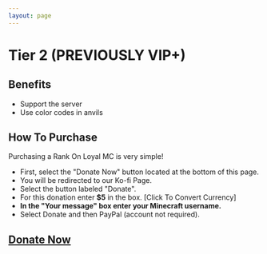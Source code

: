```yaml
---
layout: page
---
```


# Tier 2 (PREVIOUSLY VIP+)
## Benefits
- Support the server
- Use color codes in anvils

## How To Purchase
Purchasing a Rank On Loyal MC is very simple!
- First, select the "Donate Now" button located at the bottom of this page.
- You will be redirected to our Ko-fi Page.
- Select the button labeled "Donate".
- For this donation enter **$5** in the box. [Click To Convert Currency]
- **In the "Your message" box enter your Minecraft username.**
- Select Donate and then PayPal (account not required).

## [Donate Now](https://ko-fi.com/mrspidercat)
